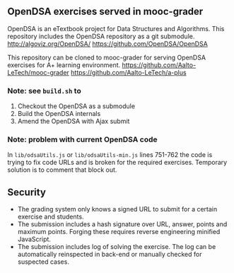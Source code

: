 OpenDSA exercises served in mooc-grader
---------------------------------------

OpenDSA is an eTextbook project for Data Structures and Algorithms.
This repository includes the OpenDSA repository as a git submodule.
http://algoviz.org/OpenDSA/
https://github.com/OpenDSA/OpenDSA

This repository can be cloned to mooc-grader for serving OpenDSA exercises
for A+ learning environment.
https://github.com/Aalto-LeTech/mooc-grader
https://github.com/Aalto-LeTech/a-plus

### Note: see `build.sh` to

1. Checkout the OpenDSA as a submodule
2. Build the OpenDSA internals
3. Amend the OpenDSA with Ajax submit

### Note: problem with current OpenDSA code

In `lib/odsaUtils.js` or `lib/odsaUtils-min.js` lines 751-762 the code is
trying to fix code URLs and is broken for the required exercises. Temporary
solution is to comment that block out.

## Security

* The grading system only knows a signed URL to submit for a certain exercise
  and students.
* The submission includes a hash signature over URL, answer, points and maximum
  points. Forging these requires reverse engineering minified JavaScript.
* The submission includes log of solving the exercise. The log can be
  automatically reinspected in back-end or manually checked for suspected cases.
